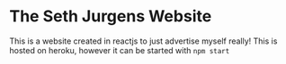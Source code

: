 # The Seth Jurgens Website

This is a website created in reactjs to just advertise myself really!
This is hosted on heroku, however it can be started with `npm start`
